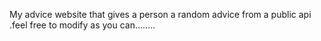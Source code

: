 My advice website that gives a person a random advice from a public api .feel free to modify as you can........
